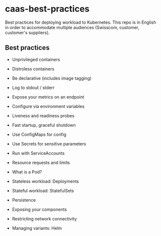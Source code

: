 # caas-best-practices

Best practices for deploying workload to Kubernetes. This repo is in English in order to accommodate multiple audiences (Swisscom, customer, customer's suppliers).

## Best practices

- Unprivileged containers

- Distroless containers

- Be declarative (includes image tagging)

- Log to stdout / stderr

- Expose your metrics on an endpoint

- Configure via environment variables

- Liveness and readiness probes

- Fast startup, graceful shutdown

- Use ConfigMaps for config

- Use Secrets for sensitive parameters

- Run with ServiceAccounts

- Resource requests and limits

- What is a Pod?

- Stateless workload: Deployments

- Stateful workload: StatefulSets

- Persistence

- Exposing your components

- Restricting network connectivity

- Managing variants: Helm
